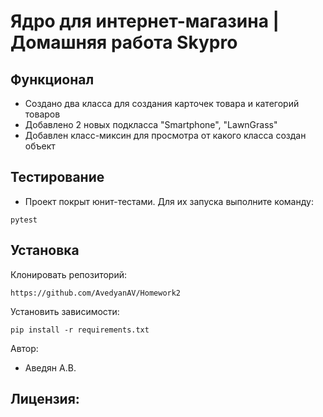 # Ядро для интернет-магазина | Домашняя работа Skypro
## 


## Функционал
- Создано два класса для создания карточек товара и категорий товаров
- Добавлено 2 новых подкласса "Smartphone", "LawnGrass"
- Добавлен класс-миксин для просмотра от какого класса создан объект


  
## Тестирование
- Проект покрыт юнит-тестами. Для их запуска выполните команду:
```
pytest
```

## Установка
Клонировать репозиторий:
```
https://github.com/AvedyanAV/Homework2
```

Установить зависимости:
```
pip install -r requirements.txt
```


Автор:
- Аведян А.В.


Лицензия:
-